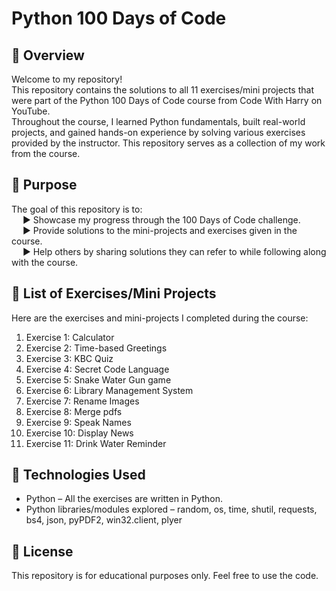 # Python 100 Days of Code
## 🚀 Overview
Welcome to my repository!
<br>
This repository contains the solutions to all 11 exercises/mini projects that were part of the Python 100 Days of Code course from Code With Harry on YouTube.
<br>
Throughout the course, I learned Python fundamentals, built real-world projects, and gained hands-on experience by solving various exercises provided by the instructor. This repository serves as a collection of my work from the course.

## 🚀 Purpose
The goal of this repository is to:
<br>
&emsp; ▶ Showcase my progress through the 100 Days of Code challenge.
<br>
&emsp; ▶ Provide solutions to the mini-projects and exercises given in the course.
<br>
&emsp; ▶ Help others by sharing solutions they can refer to while following along with the course.

## 🚀 List of Exercises/Mini Projects
Here are the exercises and mini-projects I completed during the course:
1. Exercise 1: Calculator
2. Exercise 2: Time-based Greetings
3. Exercise 3: KBC Quiz
4. Exercise 4: Secret Code Language
5. Exercise 5: Snake Water Gun game
6. Exercise 6: Library Management System
7. Exercise 7: Rename Images
8. Exercise 8: Merge pdfs
9. Exercise 9: Speak Names
10. Exercise 10: Display News
11. Exercise 11: Drink Water Reminder

## 🚀 Technologies Used
- Python – All the exercises are written in Python.
- Python libraries/modules explored – random, os, time, shutil, requests, bs4, json, pyPDF2, win32.client, plyer

## 🚀 License
This repository is for educational purposes only. Feel free to use the code.
